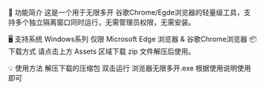 🧩 功能简介
这是一个用于无限多开 谷歌Chrome/Egde浏览器的轻量级工具，支持多个独立隔离窗口同时运行，无需管理员权限，无需安装。

🖥️ 支持系统
Windows系列
仅限 Microsoft Edge 浏览器 & 谷歌Chrome浏览器
📦 下载方式
请点击上方 Assets 区域下载 zip 文件解压后使用。

💡 使用方法
解压下载的压缩包
双击运行 浏览器无限多开.exe
根据使用说明使用即可
